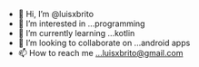 - 👋 Hi, I’m @luisxbrito
- 👀 I’m interested in ...programming
- 🌱 I’m currently learning ...kotlin
- 💞️ I’m looking to collaborate on ...android apps
- 📫 How to reach me ...luisxbrito@gmail.com

<!---
luisxbrito/luisxbrito is a ✨ special ✨ repository because its `README.md` (this file) appears on your GitHub profile.
You can click the Preview link to take a look at your changes.
--->
